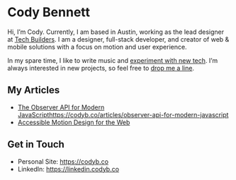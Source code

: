 # Cody Bennett

Hi, I’m Cody. Currently, I am based in Austin, working as the lead designer at [Tech Builders](https://linkedin.com/company/tech-builders/). I am a designer, full-stack developer, and creator of web & mobile solutions with a focus on motion and user experience.

In my spare time, I like to write music and [experiment with new tech](https://codepen.io/cbenn). I’m always interested in new projects, so feel free to [drop me a line](https://codyb.co/contact).

## My Articles
- [The Observer API for Modern JavaScript](https://codyb.co/articles/observer-api-for-modern-javascript)https://codyb.co/articles/observer-api-for-modern-javascript
- [Accessible Motion Design for the Web](https://codyb.co/articles/accessible-motion-design-for-the-web)

## Get in Touch
- Personal Site: https://codyb.co
- LinkedIn: https://linkedin.codyb.co
